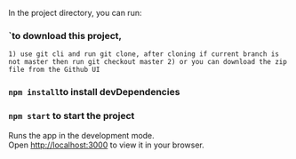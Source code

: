 In the project directory, you can run:

### `to download this project, 
`1) use git cli and run git clone, after cloning if current branch is not master then run git checkout master
2) or you can download the zip file from the Github UI`
### `npm install`to install devDependencies
### `npm start` to start the project

Runs the app in the development mode.\
Open [http://localhost:3000](http://localhost:3000) to view it in your browser.
